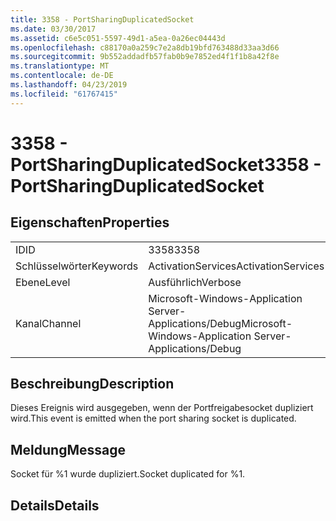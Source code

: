 ```yaml
---
title: 3358 - PortSharingDuplicatedSocket
ms.date: 03/30/2017
ms.assetid: c6e5c051-5597-49d1-a5ea-0a26ec04443d
ms.openlocfilehash: c88170a0a259c7e2a8db19bfd763488d33aa3d66
ms.sourcegitcommit: 9b552addadfb57fab0b9e7852ed4f1f1b8a42f8e
ms.translationtype: MT
ms.contentlocale: de-DE
ms.lasthandoff: 04/23/2019
ms.locfileid: "61767415"
---
```

# <a name="3358---portsharingduplicatedsocket"></a><span data-ttu-id="e1b37-102">3358 - PortSharingDuplicatedSocket</span><span class="sxs-lookup"><span data-stu-id="e1b37-102">3358 - PortSharingDuplicatedSocket</span></span>
## <a name="properties"></a><span data-ttu-id="e1b37-103">Eigenschaften</span><span class="sxs-lookup"><span data-stu-id="e1b37-103">Properties</span></span>  
  
|||  
|-|-|  
|<span data-ttu-id="e1b37-104">ID</span><span class="sxs-lookup"><span data-stu-id="e1b37-104">ID</span></span>|<span data-ttu-id="e1b37-105">3358</span><span class="sxs-lookup"><span data-stu-id="e1b37-105">3358</span></span>|  
|<span data-ttu-id="e1b37-106">Schlüsselwörter</span><span class="sxs-lookup"><span data-stu-id="e1b37-106">Keywords</span></span>|<span data-ttu-id="e1b37-107">ActivationServices</span><span class="sxs-lookup"><span data-stu-id="e1b37-107">ActivationServices</span></span>|  
|<span data-ttu-id="e1b37-108">Ebene</span><span class="sxs-lookup"><span data-stu-id="e1b37-108">Level</span></span>|<span data-ttu-id="e1b37-109">Ausführlich</span><span class="sxs-lookup"><span data-stu-id="e1b37-109">Verbose</span></span>|  
|<span data-ttu-id="e1b37-110">Kanal</span><span class="sxs-lookup"><span data-stu-id="e1b37-110">Channel</span></span>|<span data-ttu-id="e1b37-111">Microsoft-Windows-Application Server-Applications/Debug</span><span class="sxs-lookup"><span data-stu-id="e1b37-111">Microsoft-Windows-Application Server-Applications/Debug</span></span>|  
  
## <a name="description"></a><span data-ttu-id="e1b37-112">Beschreibung</span><span class="sxs-lookup"><span data-stu-id="e1b37-112">Description</span></span>  
 <span data-ttu-id="e1b37-113">Dieses Ereignis wird ausgegeben, wenn der Portfreigabesocket dupliziert wird.</span><span class="sxs-lookup"><span data-stu-id="e1b37-113">This event is emitted when the port sharing socket is duplicated.</span></span>  
  
## <a name="message"></a><span data-ttu-id="e1b37-114">Meldung</span><span class="sxs-lookup"><span data-stu-id="e1b37-114">Message</span></span>  
 <span data-ttu-id="e1b37-115">Socket für %1 wurde dupliziert.</span><span class="sxs-lookup"><span data-stu-id="e1b37-115">Socket duplicated for %1.</span></span>  
  
## <a name="details"></a><span data-ttu-id="e1b37-116">Details</span><span class="sxs-lookup"><span data-stu-id="e1b37-116">Details</span></span>
